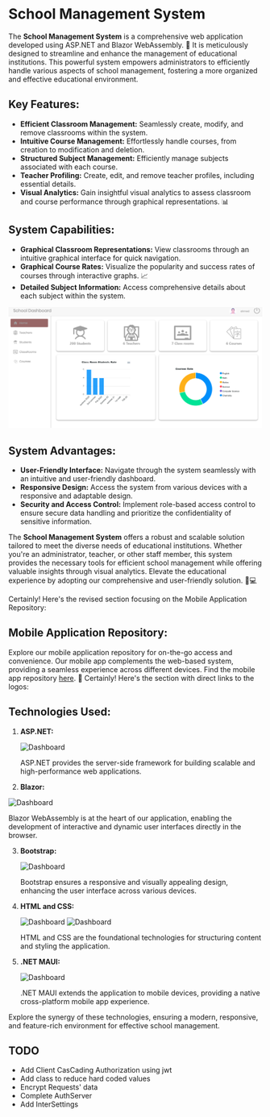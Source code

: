 # School Management System

The **School Management System** is a comprehensive web application developed using ASP.NET and Blazor WebAssembly. 🚀 It is meticulously designed to streamline and enhance the management of educational institutions. This powerful system empowers administrators to efficiently handle various aspects of school management, fostering a more organized and effective educational environment.

## Key Features:

- **Efficient Classroom Management:** Seamlessly create, modify, and remove classrooms within the system.
- **Intuitive Course Management:** Effortlessly handle courses, from creation to modification and deletion.
- **Structured Subject Management:** Efficiently manage subjects associated with each course.
- **Teacher Profiling:** Create, edit, and remove teacher profiles, including essential details.
- **Visual Analytics:** Gain insightful visual analytics to assess classroom and course performance through graphical representations. 📊

## System Capabilities:

- **Graphical Classroom Representations:** View classrooms through an intuitive graphical interface for quick navigation.
- **Graphical Course Rates:** Visualize the popularity and success rates of courses through interactive graphs. 📈
- **Detailed Subject Information:** Access comprehensive details about each subject within the system.

<div style=" justify-content:center; align-items:center;">
  <img src="StudentAffairWeb/Client/wwwroot/images/screenshots/Screenshot 2023-10-13 123756.png" alt="Dashboard" width="600">
</div>

## System Advantages:

- **User-Friendly Interface:** Navigate through the system seamlessly with an intuitive and user-friendly dashboard.
- **Responsive Design:** Access the system from various devices with a responsive and adaptable design.
- **Security and Access Control:** Implement role-based access control to ensure secure data handling and prioritize the confidentiality of sensitive information.

The **School Management System** offers a robust and scalable solution tailored to meet the diverse needs of educational institutions. Whether you're an administrator, teacher, or other staff member, this system provides the necessary tools for efficient school management while offering valuable insights through visual analytics. Elevate the educational experience by adopting our comprehensive and user-friendly solution. 🏫💻

Certainly! Here's the revised section focusing on the Mobile Application Repository:

## Mobile Application Repository:

Explore our mobile application repository for on-the-go access and convenience. Our mobile app complements the web-based system, providing a seamless experience across different devices. Find the mobile app repository [here](https://github.com/AhmedYounis20/StudentAffairMaui). 📱
Certainly! Here's the section with direct links to the logos:

## Technologies Used:

1. **ASP.NET:**
     
     <img src="https://cdn.worldvectorlogo.com/logos/dot-net-core-7.svg" alt="Dashboard" width="100">

   ASP.NET provides the server-side framework for building scalable and high-performance web applications.

2. **Blazor:**
  <img src="https://cdn.worldvectorlogo.com/logos/blazor.svg" alt="Dashboard" width="100">

   Blazor WebAssembly is at the heart of our application, enabling the development of interactive and dynamic user interfaces directly in the browser.

3. **Bootstrap:**

   <img src="https://getbootstrap.com/docs/5.1/assets/img/bootstrap-icons.png" alt="Dashboard" width="100">

   Bootstrap ensures a responsive and visually appealing design, enhancing the user interface across various devices.

4. **HTML and CSS:**

     <img src="https://cdn.worldvectorlogo.com/logos/html-1.svg" alt="Dashboard" width="100">
     <img src="https://cdn.worldvectorlogo.com/logos/css-3.svg" alt="Dashboard" width="100">

   HTML and CSS are the foundational technologies for structuring content and styling the application.

5. **.NET MAUI:**
   
    <img src="https://learn.microsoft.com/en-us/training/achievements/build-mobile-and-desktop-apps-with-net-maui-trophy.svg" alt="Dashboard" width="100">
  
   .NET MAUI extends the application to mobile devices, providing a native cross-platform mobile app experience.

Explore the synergy of these technologies, ensuring a modern, responsive, and feature-rich environment for effective school management.
## TODO

- Add Client CasCading Authorization using jwt
- Add class to reduce hard coded values 
- Encrypt Requests' data 
- Complete AuthServer
- Add InterSettings
